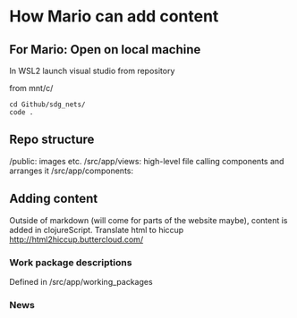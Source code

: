 # How Mario can add content

## For Mario: Open on local machine

In WSL2 launch visual studio from repository

from mnt/c/
```
cd Github/sdg_nets/
code .
```

## Repo structure

/public: images etc.
/src/app/views: high-level file calling components and arranges it
/src/app/components:


## Adding content

Outside of markdown (will come for parts of the website maybe), content is added in clojureScript.
Translate html to hiccup
http://html2hiccup.buttercloud.com/

### Work package descriptions

Defined in /src/app/working_packages

### News
